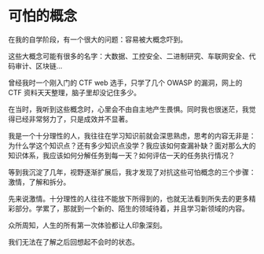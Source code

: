 # 可怕的概念

在我的自学阶段，有一个很大的问题：容易被大概念吓到。

这些大概念可能有很多的名字：大数据、工控安全、二进制研究、车联网安全、代码审计、区块链...

曾经我时一个刚入门的 CTF web 选手，只学了几个 OWASP 的漏洞，网上的 CTF 资料天天整理，脑子里却没记住多少。

在当时，我听到这些概念时，心里会不由自主地产生畏惧。同时我也很迷茫，我觉得已经非常努力了，只是成效并不显著。

我是一个十分理性的人，我往往在学习知识前就会深思熟虑，思考的内容无非是：为什么学这个知识点？还有多少知识点没学？我应该如何查漏补缺？面对那么大的知识体系，我应该如何分解任务到每一天？如何评估一天的任务执行情况？

等到我沉淀了几年，视野逐渐扩展后，我才发现了对抗这些可怕概念的三个步骤：激情，了解和拆分。

先来说激情。十分理性的人往往不能放下所得到的，也就无法看到所失去的更多精彩部分。学累了，那就到一个新的、陌生的领域待着，并且学习新领域的内容。

众所周知，人生的所有第一次体验都让人印象深刻。

我们无法在了解之后回想起不会时的状态。

